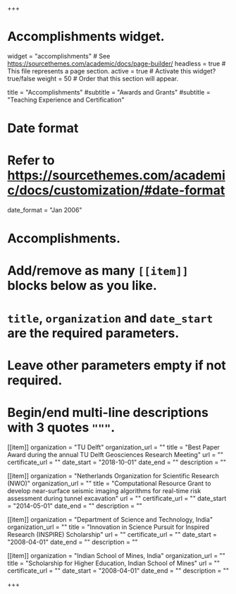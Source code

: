 +++
# Accomplishments widget.
widget = "accomplishments"  # See https://sourcethemes.com/academic/docs/page-builder/
headless = true  # This file represents a page section.
active = true  # Activate this widget? true/false
weight = 50  # Order that this section will appear.



title = "Accomplish&shy;ments"
#subtitle = "Awards and Grants"
#subtitle = "Teaching Experience and Certification"
# Date format
#   Refer to https://sourcethemes.com/academic/docs/customization/#date-format
date_format = "Jan 2006"

# Accomplishments.
#   Add/remove as many `[[item]]` blocks below as you like.
#   `title`, `organization` and `date_start` are the required parameters.
#   Leave other parameters empty if not required.
#   Begin/end multi-line descriptions with 3 quotes `"""`.

[[item]]
  organization = "TU Delft"
  organization_url = ""
  title = "Best Paper Award during the annual TU Delft Geosciences Research Meeting"
  url = ""
  certificate_url = ""
  date_start = "2018-10-01"
  date_end = ""
  description = ""

  
[[item]]
  organization = "Netherlands Organization for Scientific Research (NWO)"
  organization_url = ""
  title = "Computational Resource Grant to develop near-surface seismic imaging algorithms for real-time risk assessment during tunnel excavation"
  url = ""
  certificate_url = ""
  date_start = "2014-05-01"
  date_end = ""
  description = ""

[[item]]
  organization = "Department of Science and Technology, India"
  organization_url = ""
  title = "Innovation in Science Pursuit for Inspired Research (INSPIRE) Scholarship"
  url = ""
  certificate_url = ""
  date_start = "2008-04-01"
  date_end = ""
  description = ""

[[item]]
  organization = "Indian School of Mines, India"
  organization_url = ""
  title = "Scholarship for Higher Education, Indian School of Mines"
  url = ""
  certificate_url = ""
  date_start = "2008-04-01"
  date_end = ""
  description = ""


+++
